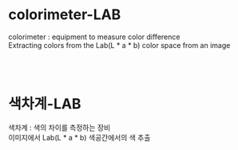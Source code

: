 # colorimeter-LAB
colorimeter : equipment to measure color difference  
Extracting colors from the Lab(L * a * b) color space from an image  


<br /> <br />

# 색차계-LAB
색차계 : 색의 차이를 측정하는 장비  
이미지에서 Lab(L * a * b) 색공간에서의 색 추출  

